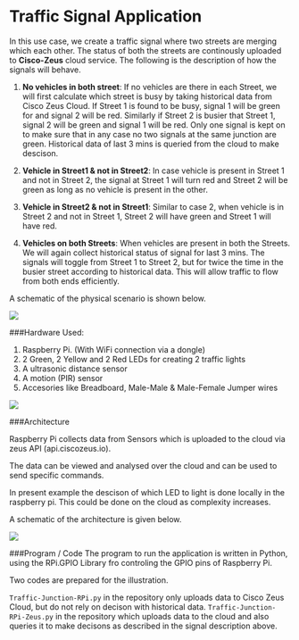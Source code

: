 # Traffic Signal Application

In this use case, we create a traffic signal where two streets are merging which each other. The status of both the streets are continously uploaded to **Cisco-Zeus** cloud service. The following is the description of how the signals will behave. 

1. **No vehicles in both street**: If no vehicles are there in each Street, we will first calculate which street is busy by taking historical data from Cisco Zeus Cloud. If Street 1 is found to be busy, signal 1 will be green for and signal 2 will be red. Similarly if Street 2 is busier that Street 1, signal 2 will be green and signal 1 will be red. Only one signal is kept on to make sure that in any case no two signals at the same junction are green. Historical data of last 3 mins is queried from the cloud to make descison.

2. **Vehicle in Street1 & not in Street2**: In case vehicle is present in Street 1 and not in Street 2, the signal at Street 1 will turn red and Street 2 will be green as long as no vehicle is present in the other.

3. **Vehicle in Street2 & not in Street1**: Similar to case 2, when vehicle is in Street 2 and not in Street 1, Street 2 will have green and Street 1 will have red.

4. **Vehicles on both Streets**: When vehicles are present in both the Streets. We will again collect historical status of signal for last 3 mins. The signals will toggle from Street 1 to Street 2, but for twice the time in the busier street according to historical data. This will allow traffic to flow from both ends efficiently.

A schematic of the physical scenario is shown below.

<img src="https://raw.githubusercontent.com/yindolia/zeus-iot-1/master/Traffic_Use/Street%20Junction.png" >


###Hardware Used:

1. Raspberry Pi. (With WiFi connection via a dongle)
2. 2 Green, 2 Yellow and 2 Red LEDs for creating 2 traffic lights
3. A ultrasonic distance sensor
4. A motion (PIR) sensor
5. Accesories like Breadboard, Male-Male & Male-Female Jumper wires


<img src="https://raw.githubusercontent.com/yindolia/zeus-iot-1/master/Traffic_Use/Traffic-Signal-Setup-Hardware.jpg" >

###Architecture

Raspberry Pi collects data from Sensors which is uploaded to the cloud via zeus API (api.ciscozeus.io).

The data can be viewed and analysed over the cloud and can be used to send specific commands.

In present example the descison of which LED to light is done locally in the raspberry pi. This could be done on the cloud as complexity increases.

A schematic of the architecture is given below.

<img src="https://raw.githubusercontent.com/yindolia/zeus-iot-1/master/Traffic_Use/Architechture.png" >

###Program / Code
The program to run the application is written in Python, using the RPi.GPIO Library fro controling the GPIO pins of Raspberry Pi.

Two codes are prepared for the illustration.

`Traffic-Junction-RPi.py` in the repository only uploads data to Cisco Zeus Cloud, but do not rely on decison with historical data.
`Traffic-Junction-RPi-Zeus.py` in the repository which uploads data to the cloud and also queries it to make decisons as described in the signal description above.
